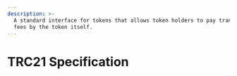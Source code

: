 ```yaml
---
description: >-
  A standard interface for tokens that allows token holders to pay transaction
  fees by the token itself.
---
```


# TRC21 Specification

